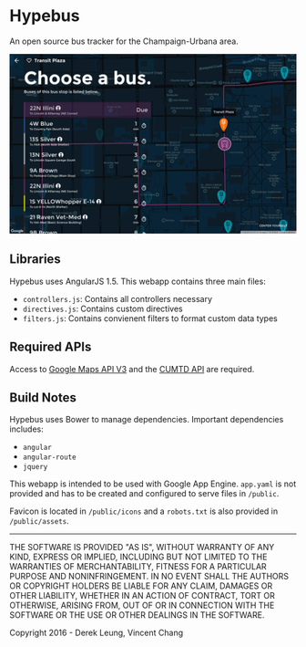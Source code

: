 # Hypebus
An open source bus tracker for the Champaign-Urbana area.

![Screenshot](/screenshot.png?raw=true)

## Libraries
Hypebus uses AngularJS 1.5. This webapp contains three main files:

- `controllers.js`: Contains all controllers necessary
- `directives.js`: Contains custom directives
- `filters.js`: Contains convienent filters to format custom data types

## Required APIs
Access to [Google Maps API V3](https://developers.google.com/maps/) and the [CUMTD API](https://developer.cumtd.com/) are required.

## Build Notes
Hypebus uses Bower to manage dependencies. Important dependencies includes:

- `angular`
- `angular-route`
- `jquery`

This webapp is intended to be used with Google App Engine. `app.yaml` is not provided and has to be created and configured to serve files in `/public`.

Favicon is located in `/public/icons` and a `robots.txt` is also provided in `/public/assets`.

---

THE SOFTWARE IS PROVIDED "AS IS", WITHOUT WARRANTY OF ANY KIND, EXPRESS OR IMPLIED, INCLUDING BUT NOT LIMITED TO THE WARRANTIES OF MERCHANTABILITY, FITNESS FOR A PARTICULAR PURPOSE AND NONINFRINGEMENT. IN NO EVENT SHALL THE AUTHORS OR COPYRIGHT HOLDERS BE LIABLE FOR ANY CLAIM, DAMAGES OR OTHER LIABILITY, WHETHER IN AN ACTION OF CONTRACT, TORT OR OTHERWISE, ARISING FROM, OUT OF OR IN CONNECTION WITH THE SOFTWARE OR THE USE OR OTHER DEALINGS IN THE SOFTWARE.

Copyright 2016 - Derek Leung, Vincent Chang